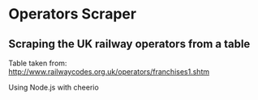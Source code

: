 # Operators Scraper

## Scraping the UK railway operators from a table

Table taken from: http://www.railwaycodes.org.uk/operators/franchises1.shtm

Using Node.js with cheerio
